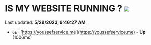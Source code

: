 # IS MY WEBSITE RUNNING ? [![](https://img.shields.io/static/v1?label=Sponsor&message=%E2%9D%A4&logo=GitHub&color=%23fe8e86)](https://github.com/sponsors/<username>)

Last updated: **5/29/2023, 9:46:27 AM**

- `GET` [https://youssefservice.me](https://youssefservice.me) - **Up** (1006ms)

